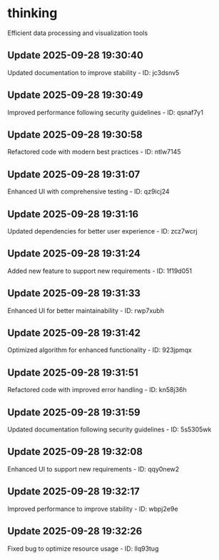 # thinking
Efficient data processing and visualization tools

## Update 2025-09-28 19:30:40
Updated documentation to improve stability - ID: jc3dsnv5


## Update 2025-09-28 19:30:49
Improved performance following security guidelines - ID: qsnaf7y1


## Update 2025-09-28 19:30:58
Refactored code with modern best practices - ID: ntlw7145


## Update 2025-09-28 19:31:07
Enhanced UI with comprehensive testing - ID: qz9icj24


## Update 2025-09-28 19:31:16
Updated dependencies for better user experience - ID: zcz7wcrj


## Update 2025-09-28 19:31:24
Added new feature to support new requirements - ID: 1f19d051


## Update 2025-09-28 19:31:33
Enhanced UI for better maintainability - ID: rwp7xubh


## Update 2025-09-28 19:31:42
Optimized algorithm for enhanced functionality - ID: 923jpmqx


## Update 2025-09-28 19:31:51
Refactored code with improved error handling - ID: kn58j36h


## Update 2025-09-28 19:31:59
Updated documentation following security guidelines - ID: 5s5305wk


## Update 2025-09-28 19:32:08
Enhanced UI to support new requirements - ID: qqy0new2


## Update 2025-09-28 19:32:17
Improved performance to improve stability - ID: wbpj2e9e


## Update 2025-09-28 19:32:26
Fixed bug to optimize resource usage - ID: llq93tug

